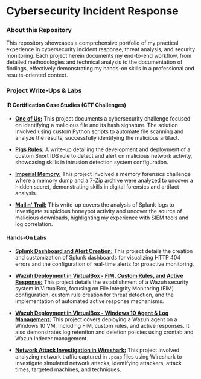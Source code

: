 # Cybersecurity Incident Response

### About this Repository

This repository showcases a comprehensive portfolio of my practical experience in cybersecurity incident response, threat analysis, and security monitoring. Each project herein documents my end-to-end workflow, from detailed methodologies and technical analysis to the documentation of findings, effectively demonstrating my hands-on skills in a professional and results-oriented context.

### Project Write-Ups & Labs

#### IR Certification Case Studies (CTF Challenges)

* [**One of Us:**](https://github.com/iagsalazar1-cs/Cybersecurity-Incident-Response/tree/main/01-One-of-Us) This project documents a cybersecurity challenge focused on identifying a malicious file and its hash signature. The solution involved using custom Python scripts to automate file scanning and analyze the results, successfully identifying the malicious artifact.

* [**Pigs Rules:**](https://github.com/iagsalazar1-cs/Cybersecurity-Incident-Response/tree/main/02-Pigs-Rules) A write-up detailing the development and deployment of a custom Snort IDS rule to detect and alert on malicious network activity, showcasing skills in intrusion detection system configuration.

* [**Imperial Memory:**](https://github.com/iagsalazar1-cs/Cybersecurity-Incident-Response/tree/main/03-Imperial-Memory) This project involved a memory forensics challenge where a memory dump and a 7-Zip archive were analyzed to uncover a hidden secret, demonstrating skills in digital forensics and artifact analysis.

* [**Mail n' Trail:**](https://github.com/iagsalazar1-cs/Cybersecurity-Incident-Response/tree/main/04-Mail-n-Trail) This write-up covers the analysis of Splunk logs to investigate suspicious honeypot activity and uncover the source of malicious downloads, highlighting my experience with SIEM tools and log correlation.

#### Hands-On Labs

* [**Splunk Dashboard and Alert Creation:**](https://github.com/iagsalazar1-cs/Cybersecurity-Incident-Response/tree/main/05-Splunk-Dashboard-Alert-Creation) This project details the creation and customization of Splunk dashboards for visualizing HTTP 404 errors and the configuration of real-time alerts for proactive monitoring.

* [**Wazuh Deployment in VirtualBox - FIM, Custom Rules, and Active Response:**](https://github.com/iagsalazar1-cs/Cybersecurity-Incident-Response/tree/main/06-Wazuh-Deployment-FIM-Custom-Rules-Active-Response) This project details the establishment of a Wazuh security system in VirtualBox, focusing on File Integrity Monitoring (FIM) configuration, custom rule creation for threat detection, and the implementation of automated active response mechanisms.

* [**Wazuh Deployment in VirtualBox - Windows 10 Agent & Log Management:**](https://github.com/iagsalazar1-cs/Cybersecurity-Incident-Response/tree/main/07-Wazuh-Deployment-Windows-Agent-Log-Management) This project covers deploying a Wazuh agent on a Windows 10 VM, including FIM, custom rules, and active responses. It also demonstrates log retention and deletion policies using crontab and Wazuh Indexer management.

* [**Network Attack Investigation in Wireshark:**](https://www.google.com/search?q=https://github.com/iagsalazar1-cs/Cybersecurity-Incident-Response/tree/main/08-Network-Attack-Investigation-in-Wireshark) This project involved analyzing network traffic captured in `.pcap` files using Wireshark to investigate simulated network attacks, identifying attackers, attack times, targeted machines, and techniques.
